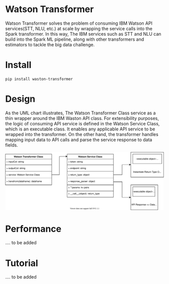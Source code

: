 # Watson Transformer
Watson Transformer solves the problem of consuming IBM Watson API services(STT, NLU, etc.) at scale by wrapping the service calls into the Spark transformer. In this way, The IBM services such as STT and NLU can build into the Spark ML pipeline, along with other transformers and estimators to tackle the big data challenge. 

# Install
```
pip install waston-transformer
```

# Design
As the UML chart illustrates, The Watson Transformer Class service as a thin wrapper around the IBM Waston API class. For extensibility purposes, the logic of consuming API service is defined in the Watson Service Class, which is an executable class. It enables any applicable API service to be wrapped into the transformer. On the other hand, the transformer handles mapping input data to API calls and parse the service response to data fields. 

<img style="float: center;" src="document/Watson_Tranformer_Design.svg">  

# Performance

.... to be added

# Tutorial

.... to be added
